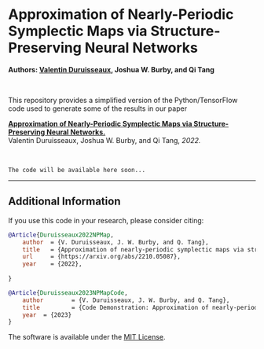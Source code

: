 # Approximation of Nearly-Periodic Symplectic Maps via Structure-Preserving Neural Networks

**Authors: [Valentin Duruisseaux](https://sites.google.com/view/valduruisseaux), Joshua W. Burby, and Qi Tang**


<br />

This repository provides a simplified version of the Python/TensorFlow code used to generate some of the results in our paper



   [**Approximation of Nearly-Periodic Symplectic Maps via Structure-Preserving Neural Networks.**](https://arxiv.org/abs/2210.05087)
<br />
   Valentin Duruisseaux, Joshua W. Burby, and Qi Tang, *2022.*


<br />


```
The code will be available here soon...
```


<hr>

## Additional Information

If you use this code in your research, please consider citing:


```bibTeX
@Article{Duruisseaux2022NPMap,
	author  = {V. Duruisseaux, J. W. Burby, and Q. Tang},
	title   = {Approximation of nearly-periodic symplectic maps via structure-preserving neural networks},
	url     = {https://arxiv.org/abs/2210.05087},
	year    = {2022},
	
}
```
```bibTeX
@Article{Duruisseaux2023NPMapCode,
	author        = {V. Duruisseaux, J. W. Burby, and Q. Tang},
	title         = {Code Demonstration: Approximation of nearly-periodic symplectic maps via structure-preserving neural networks},
	year  = {2023}
}
```

The software is available under the [MIT License](https://github.com/vduruiss/SymplecticGyroceptron/blob/main/LICENSE).
